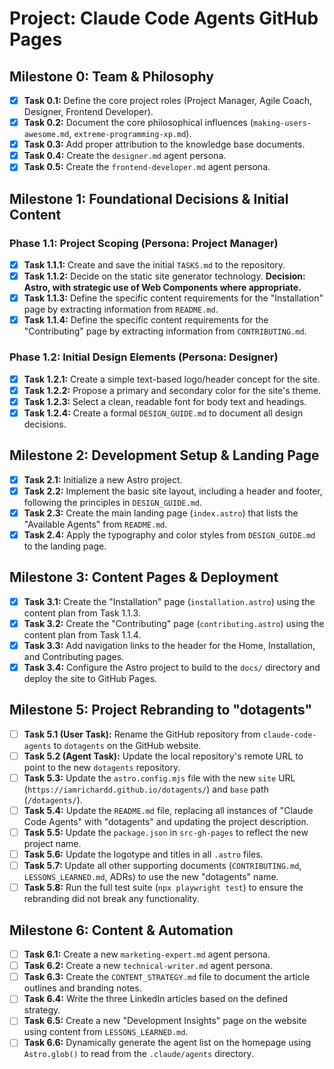 # Project: Claude Code Agents GitHub Pages

## Milestone 0: Team & Philosophy
- [x] **Task 0.1:** Define the core project roles (Project Manager, Agile Coach, Designer, Frontend Developer).
- [x] **Task 0.2:** Document the core philosophical influences (`making-users-awesome.md`, `extreme-programming-xp.md`).
- [x] **Task 0.3:** Add proper attribution to the knowledge base documents.
- [x] **Task 0.4:** Create the `designer.md` agent persona.
- [x] **Task 0.5:** Create the `frontend-developer.md` agent persona.

## Milestone 1: Foundational Decisions & Initial Content

### Phase 1.1: Project Scoping (Persona: Project Manager)
- [x] **Task 1.1.1:** Create and save the initial `TASKS.md` to the repository.
- [x] **Task 1.1.2:** Decide on the static site generator technology. **Decision: Astro, with strategic use of Web Components where appropriate.**
- [x] **Task 1.1.3:** Define the specific content requirements for the "Installation" page by extracting information from `README.md`.
- [x] **Task 1.1.4:** Define the specific content requirements for the "Contributing" page by extracting information from `CONTRIBUTING.md`.

### Phase 1.2: Initial Design Elements (Persona: Designer)
- [x] **Task 1.2.1:** Create a simple text-based logo/header concept for the site.
- [x] **Task 1.2.2:** Propose a primary and secondary color for the site's theme.
- [x] **Task 1.2.3:** Select a clean, readable font for body text and headings.
- [x] **Task 1.2.4:** Create a formal `DESIGN_GUIDE.md` to document all design decisions.

## Milestone 2: Development Setup & Landing Page

- [x] **Task 2.1:** Initialize a new Astro project.
- [x] **Task 2.2:** Implement the basic site layout, including a header and footer, following the principles in `DESIGN_GUIDE.md`.
- [x] **Task 2.3:** Create the main landing page (`index.astro`) that lists the "Available Agents" from `README.md`.
- [x] **Task 2.4:** Apply the typography and color styles from `DESIGN_GUIDE.md` to the landing page.

## Milestone 3: Content Pages & Deployment

- [x] **Task 3.1:** Create the "Installation" page (`installation.astro`) using the content plan from Task 1.1.3.
- [x] **Task 3.2:** Create the "Contributing" page (`contributing.astro`) using the content plan from Task 1.1.4.
- [x] **Task 3.3:** Add navigation links to the header for the Home, Installation, and Contributing pages.
- [x] **Task 3.4:** Configure the Astro project to build to the `docs/` directory and deploy the site to GitHub Pages.

## Milestone 5: Project Rebranding to "dotagents"

- [ ] **Task 5.1 (User Task):** Rename the GitHub repository from `claude-code-agents` to `dotagents` on the GitHub website.
- [ ] **Task 5.2 (Agent Task):** Update the local repository's remote URL to point to the new `dotagents` repository.
- [ ] **Task 5.3:** Update the `astro.config.mjs` file with the new `site` URL (`https://iamrichardd.github.io/dotagents/`) and `base` path (`/dotagents/`).
- [ ] **Task 5.4:** Update the `README.md` file, replacing all instances of "Claude Code Agents" with "dotagents" and updating the project description.
- [ ] **Task 5.5:** Update the `package.json` in `src-gh-pages` to reflect the new project name.
- [ ] **Task 5.6:** Update the logotype and titles in all `.astro` files.
- [ ] **Task 5.7:** Update all other supporting documents (`CONTRIBUTING.md`, `LESSONS_LEARNED.md`, ADRs) to use the new "dotagents" name.
- [ ] **Task 5.8:** Run the full test suite (`npx playwright test`) to ensure the rebranding did not break any functionality.

## Milestone 6: Content & Automation

- [ ] **Task 6.1:** Create a new `marketing-expert.md` agent persona.
- [ ] **Task 6.2:** Create a new `technical-writer.md` agent persona.
- [ ] **Task 6.3:** Create the `CONTENT_STRATEGY.md` file to document the article outlines and branding notes.
- [ ] **Task 6.4:** Write the three LinkedIn articles based on the defined strategy.
- [ ] **Task 6.5:** Create a new "Development Insights" page on the website using content from `LESSONS_LEARNED.md`.
- [ ] **Task 6.6:** Dynamically generate the agent list on the homepage using `Astro.glob()` to read from the `.claude/agents` directory.
